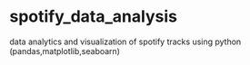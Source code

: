 # spotify_data_analysis
data analytics and visualization of spotify tracks using python (pandas,matplotlib,seaboarn)
